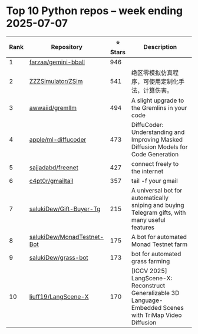 # Top 10 Python repos – week ending 2025-07-07

| Rank | Repository | ⭐ Stars | Description |
| --- | --- | --- | --- |
| 1 | [farzaa/gemini-bball](https://github.com/farzaa/gemini-bball) | 946 |  |
| 2 | [ZZZSimulator/ZSim](https://github.com/ZZZSimulator/ZSim) | 541 | 绝区零模拟仿真程序，可使用定制化手法，计算伤害。 |
| 3 | [awwaiid/gremllm](https://github.com/awwaiid/gremllm) | 494 | A slight upgrade to the Gremlins in your code |
| 4 | [apple/ml-diffucoder](https://github.com/apple/ml-diffucoder) | 473 | DiffuCoder: Understanding and Improving Masked Diffusion Models for Code Generation |
| 5 | [sajjadabd/freenet](https://github.com/sajjadabd/freenet) | 427 | connect freely to the internet |
| 6 | [c4pt0r/gmailtail](https://github.com/c4pt0r/gmailtail) | 357 | tail -f your gmail |
| 7 | [salukiDew/Gift-Buyer-Tg](https://github.com/salukiDew/Gift-Buyer-Tg) | 215 | A universal bot for automatically sniping and buying Telegram gifts, with many useful features |
| 8 | [salukiDew/MonadTestnet-Bot](https://github.com/salukiDew/MonadTestnet-Bot) | 175 | A bot for automated Monad Testnet farm |
| 9 | [salukiDew/grass-bot](https://github.com/salukiDew/grass-bot) | 173 | bot for automated grass farming |
| 10 | [liuff19/LangScene-X](https://github.com/liuff19/LangScene-X) | 170 | [ICCV 2025] LangScene-X: Reconstruct Generalizable 3D Language-Embedded Scenes with TriMap Video Diffusion |
